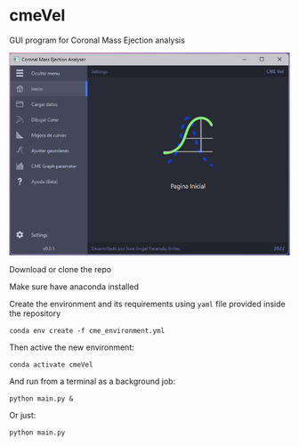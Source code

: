 # cmeVel
GUI program for Coronal Mass Ejection analysis

![Screenshot](https://raw.githubusercontent.com/Angelpacman/cmeVel/main/screenshots/gui.png)

Download or clone the repo

Make sure have anaconda installed

Create the environment and its requirements using `yaml` file provided inside the repository

```commandline
conda env create -f cme_environment.yml
```

Then active the new environment:

```commandline
conda activate cmeVel
```

And run from a terminal as a background job:
```commandline
python main.py &
```

Or just:
```commandline
python main.py
```


